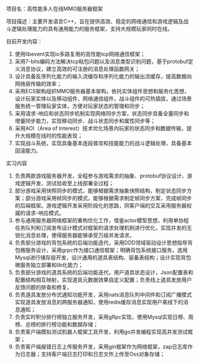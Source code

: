 
项目名：高性能多人在线MMO服务器框架

项目描述：主要开发语言C++，旨在提供高效、稳定的网络通信和游戏逻辑及战斗逻辑处理能力的具有通用能力的服务框架，支持大规模玩家同时在线。

目前开发内容：
1. 使用libevent实现io多路复用的高性能tcp网络通信框架；
2. 采用7-bits编码方法解决tcp粘包问题以及消息类型识别问题，基于protobuf定义消息协议，建立高效的可注册的消息处理函数网关；
3. 设计具备反序列化能力的输入流缓存和序列化能力的输出流缓存，提高数据向网络层传输的效率；
4. 采用ECS架构组织MMO服务器基本架构，依托实体组件思想和服务化思想，设计玩家实体以及移动组件，网络通信组件，战斗组件的可热插拔，通过场景服务统一管理玩家实体，方便对玩家状态的管理和同步；
5. 采用请求-响应和状态同步机制实现网络同步方案，状态同步具备全量同步和增量同步能力，实现移动同步、战斗状态同步和属性同步等；
6. 采用AOI（Area of Interest）技术优化场景内玩家的状态同步和数据传输，提升大规模在线时的性能表现；
7. 实现战斗系统，实现具备基本连段普攻和技能能力的战斗逻辑处理，具备基本回滚能力。



实习内容

1. 负责两款游戏服务器开发，全程参与游戏需求的抽象、protobuf协议设计、游戏逻辑开发、测试验收至上线部署全过程；
2. 部分游戏采用快照同步的模式，能够根据需求抽象快照结构，制定状态同步方案；部分游戏采用帧同步的模式，能够根据需求制定帧同步方案，完成帧同步的后端框架。游戏逻辑开发采用阶段化的思路，同客户端的交互采用服务器权威的请求-响应模式。
3. 参与通用服务器网络框架的重构优化工作，借鉴actor模型思想，利用单协程任务队列和订阅发布设计模式对框架的请求处理机制进行优化，实现并发的无锁化消息处理，使得服务器能够承受万级并发请求。
4. 负责部分游戏的背包系统的后端功能迭代，采用DDD领域驱动设计思想指导背包微服务设计，采用grpc作为接口通信框架；明确背包系统接口服务，选用Mysql进行储存层开发，设计通用的道具表结构、装备表结构；设计实现背包微服务独立部署和lib化能力；
5. 负责部分游戏的道具系统的后端功能迭代，用户道具状态设计，Json配置表和配置结构相互映射，实现道具元数据效果自定义配置；负责线上道具发放用户反馈问题的排查和修复。
6. 负责道具发放分布式通知功能开发，采用nats消息队列中间件和订阅广播模式实现道具发放消息的跨服务器通知，使用redis缓存消息实现用户离线下的消息通知；
7. 负责实时积分排行榜独立服务开发，采用gRpc实现，使用Mysql实现日榜、周榜、总榜的排行榜功能和数据存储；
8. 负责客户端模拟测试机器人框架工具开发，利用go并发编程实现高并发测试框架；
9. 负责客户端报错日志上传服务开发，采用gin框架作为网络框架，zap日志库作为日志器；支持客户端日志打印和日志文件上传至Oss对象存储；